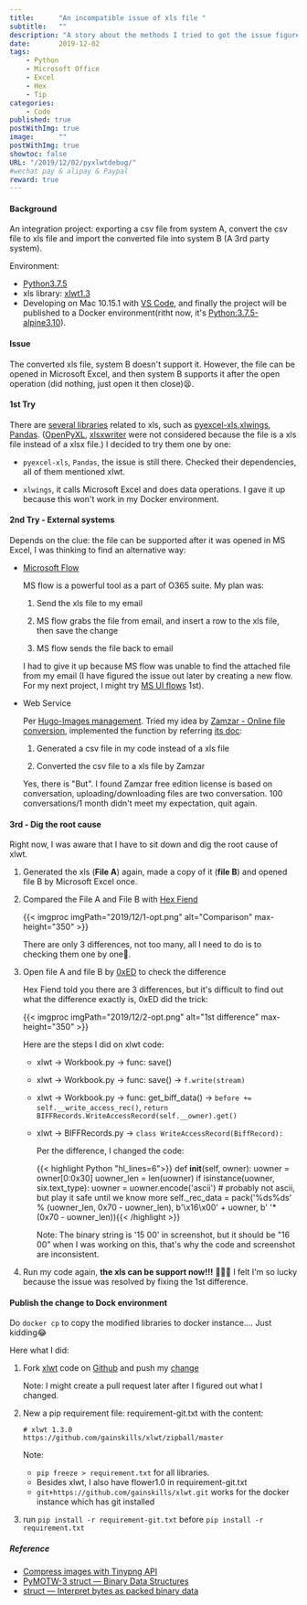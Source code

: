 ```yaml
---
title:      "An incompatible issue of xls file "
subtitle:   ""
description: "A story about the methods I tried to got the issue figured out"
date:       2019-12-02
tags:
    - Python
    - Microsoft Office
    - Excel
    - Hex
    - Tip
categories:
    - Code
published: true
postWithImg: true
image:      ""
postWithImg: true
showtoc: false
URL: "/2019/12/02/pyxlwtdebug/"
#wechat pay & alipay & Paypal
reward: true
---
```

#### Background

An integration project: exporting a csv file from system A, convert the csv file to xls file and import the converted file into system B (A 3rd party system).

Environment:

- [Python3.7.5](https://www.python.org/downloads/release/python-375/)
- xls library: [xlwt1.3](https://github.com/python-excel/xlwt/releases)
- Developing on Mac 10.15.1 with [VS Code](/2019/11/15/vscode-as-idle-for-django/), and finally the project will be published to a Docker environment(ritht now, it's [Python:3.7.5-alpine3.10](https://hub.docker.com/_/python/)).

#### Issue

The converted xls file, system B doesn't support it. However, the file can be opened in Microsoft Excel, and then system B supports it after the open operation (did nothing, just open it then close)😫.

#### 1st Try

There are [several libraries](http://www.python-excel.org/) related to xls, such as [pyexcel-xls](https://pypi.org/project/pyexcel-xls/),[xlwings](https://github.com/xlwings/xlwings), [Pandas](https://github.com/pandas-dev/pandas). ([OpenPyXL](https://openpyxl.readthedocs.io/en/stable/), [xlsxwriter](https://github.com/jmcnamara/XlsxWriter) were not considered because the file is a xls file instead of a xlsx file.) I decided to try them one by one:

- ```pyexcel-xls```, ```Pandas```, the issue is still there. Checked their dependencies, all of them mentioned xlwt.

- ```xlwings```, it calls Microsoft Excel and does data operations. I gave it up because this won't work in my Docker environment.

#### 2nd Try - External systems

Depends on the clue: the file can be supported after it was opened in MS Excel, I was thinking to find an alternative way:

- [Microsoft Flow](https://flow.microsoft.com/en-us/)

    MS flow is a powerful tool as a part of O365 suite. My plan was:

    1. Send the xls file to my email

    2. MS flow grabs the file from email, and insert a row to the xls file, then save the change

    3. MS flow sends the file back to email

    I had to give it up because MS flow was unable to find the attached file from my email (I have figured the issue out later by creating a new flow. For my next project, I might try [MS UI flows](https://docs.microsoft.com/en-us/power-automate/ui-flows/overview) 1st).


- Web Service

    Per [Hugo-Images management](/2019/01/25/post-img-mgmt-hugo/#before-start). Tried my idea by [Zamzar - Online file conversion](https://www.zamzar.com/),  implemented the function by referring [its doc](https://developers.zamzar.com/docs):

    1. Generated a csv file in my code instead of a xls file

    2. Converted the csv file to a xls file by Zamzar

    Yes, there is "But". I found Zamzar free edition license is based on conversation, uploading/downloading files are two conversation. 100 conversations/1 month didn't meet my expectation, quit again.


#### 3rd - Dig the root cause

Right now, I was aware that I have to sit down and dig the root cause of xlwt.

1. Generated the xls (**File A**) again, made a copy of it (**file B**) and opened file B by Microsoft Excel once.

2. Compared the File A and File B with [Hex Fiend](http://ridiculousfish.com/hexfiend/)

    {{< imgproc imgPath="2019/12/1-opt.png" alt="Comparison" max-height="350" >}}

    There are only 3 differences, not too many, all I need to do is to checking them one by one💪.

3. Open file A and file B by [0xED](https://www.suavetech.com/0xed/0xed.html) to check the difference

    Hex Fiend told you there are 3 differences, but it's difficult to find out what the difference exactly is, 0xED did the trick:

    {{< imgproc imgPath="2019/12/2-opt.png" alt="1st difference" max-height="350" >}}

    Here are the steps I did on xlwt code:

    - xlwt -> Workbook.py -> func: save()

    - xlwt -> Workbook.py -> func: save() -> ```f.write(stream)```

    - xlwt -> Workbook.py -> func: get_biff_data() -> ```before += self.__write_access_rec()```, ```return BIFFRecords.WriteAccessRecord(self.__owner).get()```

    - xlwt -> BIFFRecords.py -> ```class WriteAccessRecord(BiffRecord):```

        Per the difference, I changed the code:

        {{< highlight Python "hl_lines=6">}}
        def __init__(self, owner):
            uowner = owner[0:0x30]
            uowner_len = len(uowner)
            if isinstance(uowner, six.text_type):
                uowner = uowner.encode('ascii')  # probably not ascii, but play it safe until we know more
            self._rec_data = pack('%ds%ds' % (uowner_len, 0x70 - uowner_len), b'\x16\x00' + uowner, b' '*(0x70 - uowner_len)){{< /highlight >}}

        Note: The binary string is '15 00' in screenshot, but it should be "16 00" when I was working on this, that's why the code and screenshot are inconsistent.

4. Run my code again, __the xls can be support now!!!__ 🎉🎆😂 I felt I'm so lucky because the issue was resolved by fixing the 1st difference.

#### Publish the change to Dock environment

Do ```docker cp``` to copy the modified libraries to docker instance.... Just kidding😂

Here what I did:

1. Fork [xlwt](https://github.com/python-excel/xlwt) code on [Github](https://github.com/gainskills/xlwt) and push my [change](https://github.com/gainskills/xlwt/commit/21a17833d6200da93b45b92300831473345e976b)

    Note: I might create a pull request later after I figured out what I changed.

2. New a pip requirement file: requirement-git.txt with the content:

    ```text
    # xlwt 1.3.0
    https://github.com/gainskills/xlwt/zipball/master
    ```

    Note:
    - ```pip freeze > requirement.txt``` for all libraries.
    - Besides xlwt, I also have flower1.0 in requirement-git.txt
    - ```git+https://github.com/gainskills/xlwt.git``` works for the docker instance which has git installed

3. run ```pip install -r requirement-git.txt``` before ```pip install -r requirement.txt```

##### Reference

- [Compress images with Tinypng API](/2019/01/25/post-img-mgmt-hugo/#before-start)
- [PyMOTW-3 struct — Binary Data Structures](https://pymotw.com/3/struct/)
- [struct — Interpret bytes as packed binary data](https://docs.python.org/3/library/struct.html)

